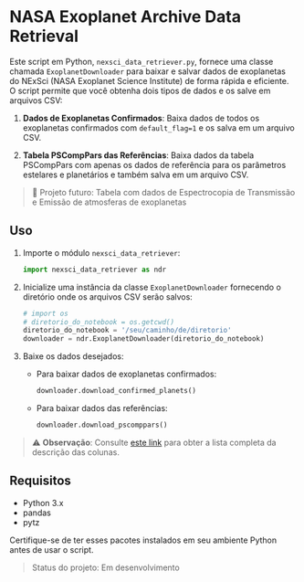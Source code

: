 # NASA Exoplanet Archive Data Retrieval

Este script em Python, `nexsci_data_retriever.py`, fornece uma classe chamada `ExoplanetDownloader` para baixar e salvar dados de exoplanetas do NExSci (NASA Exoplanet Science Institute) de forma rápida e eficiente. O script permite que você obtenha dois tipos de dados e os salve em arquivos CSV:

1. **Dados de Exoplanetas Confirmados**: Baixa dados de todos os exoplanetas confirmados com `default_flag=1` e os salva em um arquivo CSV.

2. **Tabela PSCompPars das Referências**: Baixa dados da tabela PSCompPars com apenas os dados de referência para os parãmetros estelares e planetários e também salva em um arquivo CSV.

> 🔭 Projeto futuro: Tabela com dados de Espectrocopia de Transmissão e Emissão de atmosferas de exoplanetas 

## Uso

1. Importe o módulo `nexsci_data_retriever`:

   ```python
   import nexsci_data_retriever as ndr
   ```

2. Inicialize uma instância da classe `ExoplanetDownloader` fornecendo o diretório onde os arquivos CSV serão salvos:

   ```python
   # import os
   # diretorio_do_notebook = os.getcwd()
   diretorio_do_notebook = '/seu/caminho/de/diretorio'
   downloader = ndr.ExoplanetDownloader(diretorio_do_notebook)
   ```

3. Baixe os dados desejados:

   - Para baixar dados de exoplanetas confirmados:

     ```python
     downloader.download_confirmed_planets()
     ```

   - Para baixar dados das referências:

     ```python
     downloader.download_pscomppars()
     ```
> ⚠️ **Observação**: Consulte [este link](https://exoplanetarchive.ipac.caltech.edu/docs/ps-conf-ext-mapping.pdf) para obter a lista completa da descrição das colunas.

## Requisitos

- Python 3.x
- pandas
- pytz

Certifique-se de ter esses pacotes instalados em seu ambiente Python antes de usar o script.

> Status do projeto: Em desenvolvimento
